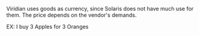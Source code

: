 Viridian uses goods as currency, since Solaris does not have much use for them.
The price depends on the vendor's demands.

EX: I buy 3 Apples for 3 Oranges